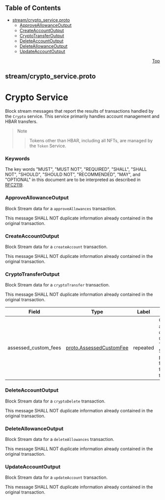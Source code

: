 ## Table of Contents

- [stream/crypto_service.proto](#stream_crypto_service-proto)
    - [ApproveAllowanceOutput](#com-hedera-hapi-block-stream-ApproveAllowanceOutput)
    - [CreateAccountOutput](#com-hedera-hapi-block-stream-CreateAccountOutput)
    - [CryptoTransferOutput](#com-hedera-hapi-block-stream-CryptoTransferOutput)
    - [DeleteAccountOutput](#com-hedera-hapi-block-stream-DeleteAccountOutput)
    - [DeleteAllowanceOutput](#com-hedera-hapi-block-stream-DeleteAllowanceOutput)
    - [UpdateAccountOutput](#com-hedera-hapi-block-stream-UpdateAccountOutput)
  



<a name="stream_crypto_service-proto"></a>
<p align="right"><a href="#top">Top</a></p>

## stream/crypto_service.proto
# Crypto Service
Block stream messages that report the results of transactions handled by the `Crypto` service.
This service primarily handles account management and HBAR transfers.

> Note
>> Tokens other than HBAR, including all NFTs, are managed by the `Token` Service.

### Keywords
The key words "MUST", "MUST NOT", "REQUIRED", "SHALL", "SHALL NOT",
"SHOULD", "SHOULD NOT", "RECOMMENDED", "MAY", and "OPTIONAL" in this
document are to be interpreted as described in [RFC2119](https://www.ietf.org/rfc/rfc2119).


<a name="com-hedera-hapi-block-stream-ApproveAllowanceOutput"></a>

### ApproveAllowanceOutput
Block Stream data for a `approveAllowances` transaction.

This message SHALL NOT duplicate information already contained in the original transaction.






<a name="com-hedera-hapi-block-stream-CreateAccountOutput"></a>

### CreateAccountOutput
Block Stream data for a `createAccount` transaction.

This message SHALL NOT duplicate information already contained in the original transaction.






<a name="com-hedera-hapi-block-stream-CryptoTransferOutput"></a>

### CryptoTransferOutput
Block Stream data for a `cryptoTransfer` transaction.

This message SHALL NOT duplicate information already contained in the original transaction.


| Field | Type | Label | Description |
| ----- | ---- | ----- | ----------- |
| assessed_custom_fees | [proto.AssessedCustomFee](#proto-AssessedCustomFee) | repeated | Custom fees assessed during a CryptoTransfer.<br/> These fees SHALL be present in the full transfer list for the transaction. |






<a name="com-hedera-hapi-block-stream-DeleteAccountOutput"></a>

### DeleteAccountOutput
Block Stream data for a `cryptoDelete` transaction.

This message SHALL NOT duplicate information already contained in the original transaction.






<a name="com-hedera-hapi-block-stream-DeleteAllowanceOutput"></a>

### DeleteAllowanceOutput
Block Stream data for a `deleteAllowances` transaction.

This message SHALL NOT duplicate information already contained in the original transaction.






<a name="com-hedera-hapi-block-stream-UpdateAccountOutput"></a>

### UpdateAccountOutput
Block Stream data for a `updateAccount` transaction.

This message SHALL NOT duplicate information already contained in the original transaction.





 <!-- end messages -->

 <!-- end enums -->

 <!-- end HasExtensions -->

 <!-- end services -->



